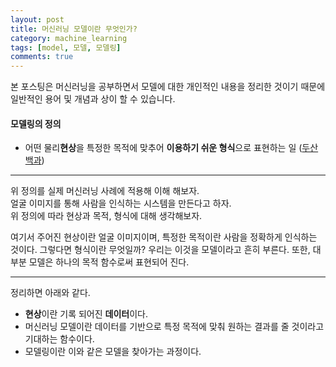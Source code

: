 ```yaml
---
layout: post
title: 머신러닝 모델이란 무엇인가?
category: machine_learning
tags: [model, 모델, 모델링]
comments: true
---
```


본 포스팅은 머신러닝을 공부하면서 모델에 대한 개인적인 내용을 정리한 것이기 때문에 일반적인 용어 및 개념과 상이 할 수 있습니다.

#### 모델링의 정의
- 어떤 물리**현상**을 특정한 목적에 맞추어 **이용하기 쉬운 형식**으로 표현하는 일 ([두산백과](https://terms.naver.com/entry.nhn?docId=1264665&cid=40942&categoryId=32335))
---
위 정의를 실제 머신러닝 사례에 적용해 이해 해보자.<br>
얼굴 이미지를 통해 사람을 인식하는 시스템을 만든다고 하자. <br>
위 정의에 따라 현상과 목적, 형식에 대해 생각해보자.

여기서 주어진 현상이란 얼굴 이미지이며,
특정한 목적이란 사람을 정확하게 인식하는 것이다.
그렇다면 형식이란 무엇일까? 우리는 이것을 모델이라고 흔히 부른다.
또한, 대부분 모델은 하나의 목적 함수로써 표현되어 진다.

---

정리하면 아래와 같다.
- **현상**이란 기록 되어진 **데이터**이다. 
- 머신러닝 모델이란 데이터를 기반으로 특정 목적에 맞춰 원하는 결과를 줄 것이라고 기대하는 함수이다.
- 모델링이란 이와 같은 모델을 찾아가는 과정이다.  
